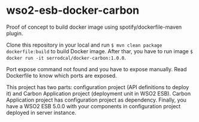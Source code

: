 # wso2-esb-docker-carbon

Proof of concept to build docker image using spotify/dockerfile-maven plugin.

Clone this repository in your local and run `$ mvn clean package dockerfile:build` to build Docker image. After thar, you have to run image `$ docker run -it serrodcal/docker-carbon:1.0.0`.

Port expose command not found and you have to expose manually. Read Dockerfile to know which ports are exposed.

This project has two parts: configuration project (API definitions to deploy it) and Carbon Application project (deployment unit in WSO2 ESB). Carbon Application project has configuration project as dependency. Finally, you have a WSO2 ESB 5.0.0 with your components in configuration project deployed in server instance.


